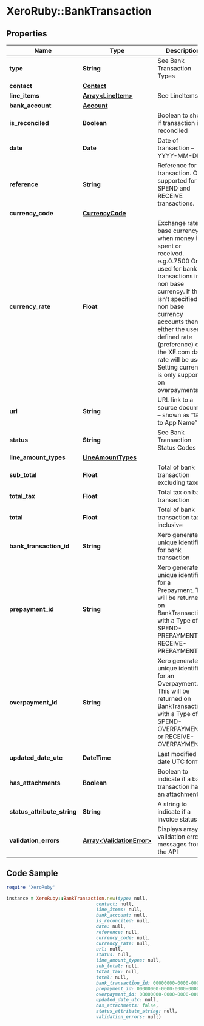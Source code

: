 # XeroRuby::BankTransaction

## Properties

Name | Type | Description | Notes
------------ | ------------- | ------------- | -------------
**type** | **String** | See Bank Transaction Types | 
**contact** | [**Contact**](Contact.md) |  | 
**line_items** | [**Array&lt;LineItem&gt;**](LineItem.md) | See LineItems | 
**bank_account** | [**Account**](Account.md) |  | 
**is_reconciled** | **Boolean** | Boolean to show if transaction is reconciled | [optional] 
**date** | **Date** | Date of transaction – YYYY-MM-DD | [optional] 
**reference** | **String** | Reference for the transaction. Only supported for SPEND and RECEIVE transactions. | [optional] 
**currency_code** | [**CurrencyCode**](CurrencyCode.md) |  | [optional] 
**currency_rate** | **Float** | Exchange rate to base currency when money is spent or received. e.g.0.7500 Only used for bank transactions in non base currency. If this isn’t specified for non base currency accounts then either the user-defined rate (preference) or the XE.com day rate will be used. Setting currency is only supported on overpayments. | [optional] 
**url** | **String** | URL link to a source document – shown as “Go to App Name” | [optional] 
**status** | **String** | See Bank Transaction Status Codes | [optional] 
**line_amount_types** | [**LineAmountTypes**](LineAmountTypes.md) |  | [optional] 
**sub_total** | **Float** | Total of bank transaction excluding taxes | [optional] 
**total_tax** | **Float** | Total tax on bank transaction | [optional] 
**total** | **Float** | Total of bank transaction tax inclusive | [optional] 
**bank_transaction_id** | **String** | Xero generated unique identifier for bank transaction | [optional] 
**prepayment_id** | **String** | Xero generated unique identifier for a Prepayment. This will be returned on BankTransactions with a Type of SPEND-PREPAYMENT or RECEIVE-PREPAYMENT | [optional] 
**overpayment_id** | **String** | Xero generated unique identifier for an Overpayment. This will be returned on BankTransactions with a Type of SPEND-OVERPAYMENT or RECEIVE-OVERPAYMENT | [optional] 
**updated_date_utc** | **DateTime** | Last modified date UTC format | [optional] 
**has_attachments** | **Boolean** | Boolean to indicate if a bank transaction has an attachment | [optional] [default to false]
**status_attribute_string** | **String** | A string to indicate if a invoice status | [optional] 
**validation_errors** | [**Array&lt;ValidationError&gt;**](ValidationError.md) | Displays array of validation error messages from the API | [optional] 

## Code Sample

```ruby
require 'XeroRuby'

instance = XeroRuby::BankTransaction.new(type: null,
                                 contact: null,
                                 line_items: null,
                                 bank_account: null,
                                 is_reconciled: null,
                                 date: null,
                                 reference: null,
                                 currency_code: null,
                                 currency_rate: null,
                                 url: null,
                                 status: null,
                                 line_amount_types: null,
                                 sub_total: null,
                                 total_tax: null,
                                 total: null,
                                 bank_transaction_id: 00000000-0000-0000-0000-000000000000,
                                 prepayment_id: 00000000-0000-0000-0000-000000000000,
                                 overpayment_id: 00000000-0000-0000-0000-000000000000,
                                 updated_date_utc: null,
                                 has_attachments: false,
                                 status_attribute_string: null,
                                 validation_errors: null)
```


